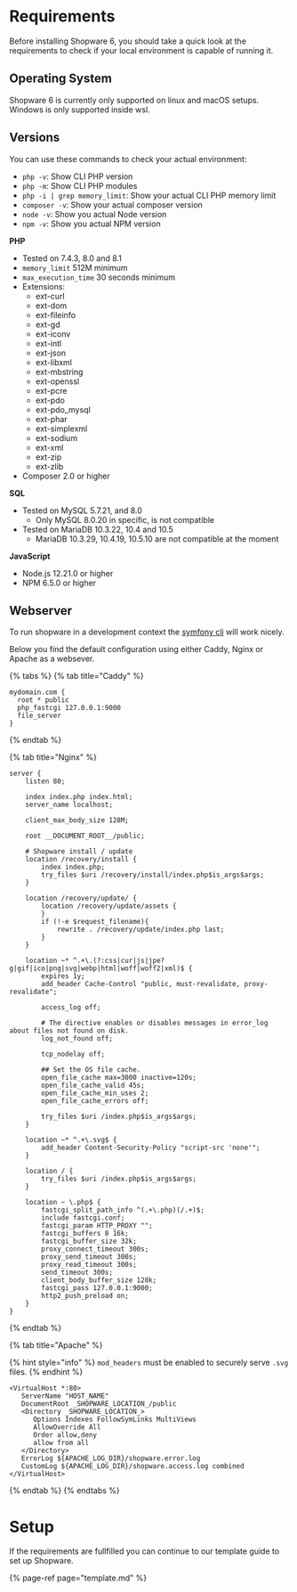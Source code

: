 # Requirements

Before installing Shopware 6, you should take a quick look at the requirements to check if your local environment is capable of running it.

## Operating System

Shopware 6 is currently only supported on linux and macOS setups.
Windows is only supported inside wsl.

## Versions

You can use these commands to check your actual environment:

* `php -v`: Show CLI PHP version
* `php -m`: Show CLI PHP modules
* `php -i | grep memory_limit`: Show your actual CLI PHP memory limit
* `composer -v`: Show your actual composer version
* `node -v`: Show you actual Node version
* `npm -v`: Show you actual NPM version

**PHP**

* Tested on 7.4.3, 8.0 and 8.1
* `memory_limit` 512M minimum
* `max_execution_time` 30 seconds minimum
* Extensions:
  * ext-curl
  * ext-dom  
  * ext-fileinfo  
  * ext-gd  
  * ext-iconv  
  * ext-intl  
  * ext-json  
  * ext-libxml  
  * ext-mbstring  
  * ext-openssl  
  * ext-pcre  
  * ext-pdo  
  * ext-pdo\_mysql  
  * ext-phar  
  * ext-simplexml
  * ext-sodium
  * ext-xml  
  * ext-zip  
  * ext-zlib
* Composer 2.0 or higher

**SQL**

* Tested on MySQL 5.7.21, and 8.0
  * Only MySQL 8.0.20 in specific, is not compatible
* Tested on MariaDB 10.3.22, 10.4 and 10.5
  * MariaDB 10.3.29, 10.4.19, 10.5.10 are not compatible at the moment

**JavaScript**

* Node.js 12.21.0 or higher
* NPM 6.5.0 or higher

## Webserver

To run shopware in a development context the [symfony cli](https://symfony.com/doc/current/setup/symfony_server.html) will work nicely.

Below you find the default configuration using either Caddy, Nginx or Apache as a websever.

{% tabs %}
{% tab title="Caddy" %}

```text
mydomain.com {
  root * public
  php_fastcgi 127.0.0.1:9000
  file_server
}
```

{% endtab %}

{% tab title="Nginx" %}

```text
server {
    listen 80;

    index index.php index.html;
    server_name localhost;

    client_max_body_size 128M;

    root __DOCUMENT_ROOT__/public;

    # Shopware install / update
    location /recovery/install {
        index index.php;
        try_files $uri /recovery/install/index.php$is_args$args;
    }

    location /recovery/update/ {
        location /recovery/update/assets {
        }
        if (!-e $request_filename){
            rewrite . /recovery/update/index.php last;
        }
    }

    location ~* ^.+\.(?:css|cur|js|jpe?g|gif|ico|png|svg|webp|html|woff|woff2|xml)$ {
        expires 1y;
        add_header Cache-Control "public, must-revalidate, proxy-revalidate";

        access_log off;

        # The directive enables or disables messages in error_log about files not found on disk.
        log_not_found off;

        tcp_nodelay off;

        ## Set the OS file cache.
        open_file_cache max=3000 inactive=120s;
        open_file_cache_valid 45s;
        open_file_cache_min_uses 2;
        open_file_cache_errors off;

        try_files $uri /index.php$is_args$args;
    }

    location ~* ^.+\.svg$ {
        add_header Content-Security-Policy "script-src 'none'";
    }

    location / {
        try_files $uri /index.php$is_args$args;
    }

    location ~ \.php$ {
        fastcgi_split_path_info ^(.+\.php)(/.+)$;
        include fastcgi.conf;
        fastcgi_param HTTP_PROXY "";
        fastcgi_buffers 8 16k;
        fastcgi_buffer_size 32k;
        proxy_connect_timeout 300s;
        proxy_send_timeout 300s;
        proxy_read_timeout 300s;
        send_timeout 300s;
        client_body_buffer_size 128k;
        fastcgi_pass 127.0.0.1:9000;
        http2_push_preload on;
    }
}
```

{% endtab %}


{% tab title="Apache" %}

{% hint style="info" %}
`mod_headers` must be enabled to securely serve `.svg` files.
{% endhint %}

```text
<VirtualHost *:80>
   ServerName "HOST_NAME"
   DocumentRoot _SHOPWARE_LOCATION_/public
   <Directory _SHOPWARE_LOCATION_>
      Options Indexes FollowSymLinks MultiViews
      AllowOverride All
      Order allow,deny
      allow from all
   </Directory>
   ErrorLog ${APACHE_LOG_DIR}/shopware.error.log
   CustomLog ${APACHE_LOG_DIR}/shopware.access.log combined
</VirtualHost>
```

{% endtab %}
{% endtabs %}

# Setup

If the requirements are fullfilled you can continue to our template guide to set up Shopware.

{% page-ref page="template.md" %}
